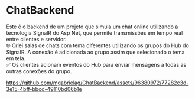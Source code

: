 # ChatBackend

Este é o backend de um projeto que simula um chat online utilizando a tecnologia SignalR do Asp Net, que permite transmissões em tempo real entre clientes e servidor. <br />
🌐 Criei salas de chats com tema diferentes utilizando os grupos do Hub do SignalR. A conexão é adicionada ao grupo assim que selecionado o tema em tela. <br />
✅ Os clientes acionam eventos do Hub para enviar mensagens a todas as outras conexões do grupo.

https://github.com/mgabrielag/ChatBackend/assets/96380972/77282c3d-3e15-4bff-bbcd-49110bd06b1e

